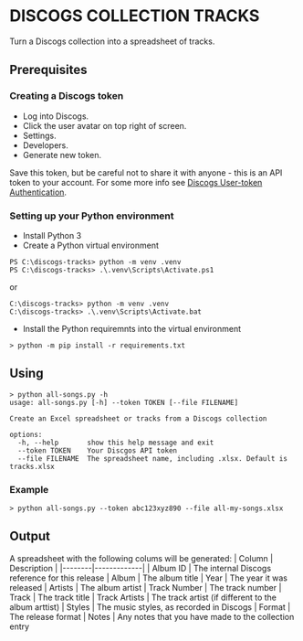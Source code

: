 # DISCOGS COLLECTION TRACKS
Turn a Discogs collection into a spreadsheet of tracks.

## Prerequisites

### Creating a Discogs token
* Log into Discogs.
* Click the user avatar on top right of screen.
* Settings.
* Developers.
* Generate new token.

Save this token, but be careful not to share it with anyone - this is an API token to your account. For some more info see [Discogs User-token Authentication](https://github.com/joalla/discogs_client/blob/master/docs/source/authentication.md#user-token-authentication).

### Setting up your Python environment

* Install Python 3
* Create a Python virtual environment
```
PS C:\discogs-tracks> python -m venv .venv
PS C:\discogs-tracks> .\.venv\Scripts\Activate.ps1 
```
or
```
C:\discogs-tracks> python -m venv .venv
C:\discogs-tracks> .\.venv\Scripts\Activate.bat
```
* Install the Python requiremnts into the virtual environment
```
> python -m pip install -r requirements.txt
```

## Using
```
> python all-songs.py -h
usage: all-songs.py [-h] --token TOKEN [--file FILENAME]

Create an Excel spreadsheet or tracks from a Discogs collection

options:
  -h, --help       show this help message and exit
  --token TOKEN    Your Discgos API token
  --file FILENAME  The spreadsheet name, including .xlsx. Default is tracks.xlsx
```

### Example 
```
> python all-songs.py --token abc123xyz890 --file all-my-songs.xlsx
```

## Output
A spreadsheet with the following colums will be generated:
| Column | Description |
|--------|-------------|
| Album ID | The internal Discogs reference for this release
| Album | The album title
| Year | The year it was released
| Artists | The album artist
| Track Number | The track number
| Track | The track title
| Track Artists | The track artist (if different to the album arttist)
| Styles | The music styles, as recorded in Discogs
| Format | The release format
| Notes | Any notes that you have made to the collection entry